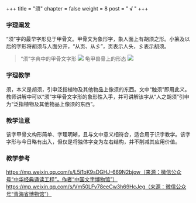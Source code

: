 +++
title = "须"
chapter = false
weight = 8
post = "<b> √ </b>"
+++
### 字理阐发
“须”字的最早字形见于甲骨文。甲骨文为象形字，象人面上有胡须之形。小篆及以后的字形将胡须与人面分开，“从页、从彡”，页表示人头，彡表示胡须。

>“须”字典中的甲骨文字形
![](images/须1.png)
龟甲兽骨上的形态
![](images/须2.png)


### 字理教学
须，本义是胡须，引申泛指植物及其他物品上像须的东西。文中“触须”即用此义。教师讲解中可以“须”字甲骨文字形的象形性入手，并可讲解该字从“人之胡须”引申为“泛指植物及其他物品上像须的东西”。
### 教学注意
该字甲骨文构形简单、字理明晰，且与文中意义相符合，适合用于识字教学。该字字形与今日略有出入，但仅是将独体字变为左右结构，并不削减其应用价值。
### 教学参考
https://mp.weixin.qq.com/s/L5i1bK9sDGHJ-669N2bjow（来源：微信公众号“中华经典诵读工程”，作者“中国文字博物馆”）
https://mp.weixin.qq.com/s/Vm50LFv78eeCw3h69HcJeg（来源：微信公众号“青海省博物馆”）